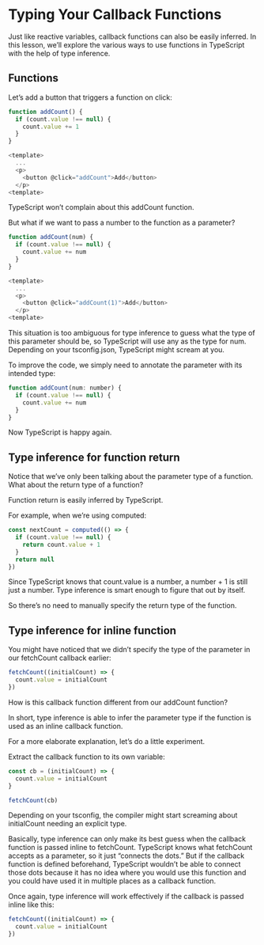 # Typing Your Callback Functions

Just like reactive variables, callback functions can also be easily inferred. In this lesson, we’ll explore the various ways to use functions in TypeScript with the help of type inference.

## Functions

Let’s add a button that triggers a function on click:

```javaScript
function addCount() {
  if (count.value !== null) {
    count.value += 1
  }
}

<template>
  ...
  <p>
    <button @click="addCount">Add</button>
  </p>
<template>
```

TypeScript won’t complain about this addCount function.

But what if we want to pass a number to the function as a parameter?

```javaScript
function addCount(num) {
  if (count.value !== null) {
    count.value += num
  }
}

<template>
  ...
  <p>
    <button @click="addCount(1)">Add</button>
  </p>
<template>
```

This situation is too ambiguous for type inference to guess what the type of this parameter should be, so TypeScript will use any as the type for num. Depending on your tsconfig.json, TypeScript might scream at you.

To improve the code, we simply need to annotate the parameter with its intended type:

```javaScript
function addCount(num: number) {
  if (count.value !== null) {
    count.value += num
  }
}
```

Now TypeScript is happy again.

## Type inference for function return

Notice that we’ve only been talking about the parameter type of a function. What about the return type of a function?

Function return is easily inferred by TypeScript.

For example, when we’re using computed:

```javaScript
const nextCount = computed(() => {
  if (count.value !== null) {
    return count.value + 1
  }
  return null
})
```

Since TypeScript knows that count.value is a number, a number + 1 is still just a number. Type inference is smart enough to figure that out by itself.

So there’s no need to manually specify the return type of the function.

## Type inference for inline function

You might have noticed that we didn’t specify the type of the parameter in our fetchCount callback earlier:

```javaScript
fetchCount((initialCount) => {
  count.value = initialCount
})
```

How is this callback function different from our addCount function?

In short, type inference is able to infer the parameter type if the function is used as an inline callback function.

For a more elaborate explanation, let’s do a little experiment.

Extract the callback function to its own variable:

```javaScript
const cb = (initialCount) => {
  count.value = initialCount
}

fetchCount(cb)
```

Depending on your tsconfig, the compiler might start screaming about initialCount needing an explicit type.

Basically, type inference can only make its best guess when the callback function is passed inline to fetchCount. TypeScript knows what fetchCount accepts as a parameter, so it just “connects the dots.” But if the callback function is defined beforehand, TypeScript wouldn’t be able to connect those dots because it has no idea where you would use this function and you could have used it in multiple places as a callback function.

Once again, type inference will work effectively if the callback is passed inline like this:

```javaScript
fetchCount((initialCount) => {
  count.value = initialCount
})
```
